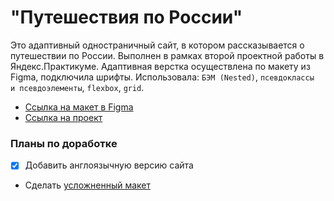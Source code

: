 # "Путешествия по России"

Это адаптивный одностраничный сайт, в котором рассказывается о путешествии по России. Выполнен в рамках второй 
проектной работы в Яндекс.Практикуме.
Адаптивная верстка осуществлена по макету из Figma, подключила шрифты. Использовала: `БЭМ (Nested)`, `псевдоклассы 
и псевдоэлементы`, `flexbox`, `grid`.

* [Ссылка на макет в Figma](https://www.figma.com/file/5S2WSbEFL6awjVWJ0NWL8Q/Sprint-3_-Russia-_-desktop-mobile?node-id=28503%3A0)
* [Ссылка на проект](https://irinaais.github.io/russian-travel/)

### Планы по доработке

- [x] Добавить англоязычную версию сайта
* Сделать [усложненный макет](https://www.figma.com/file/5PEoxONEq3Vtr9qQa8jwYD/Russia-%2F-desktop-%2B-mobile-(Copy)?node-id=0%3A1)
